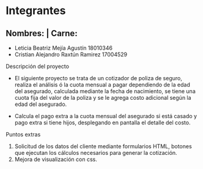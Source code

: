 # Integrantes

Nombres:							|   Carne:
----------------------------------------------------      
 - Leticia Beatriz Mejía Agustín 18010346  
 - Cristian Alejandro Raxtún Ramirez 17004529


Descripción del proyecto

 - El siguiente proyecto se trata de un cotizador de poliza de seguro, realiza el análisis ó la cuota mensual a pagar dependiendo de la edad
   del asegurado, calculada mediante la fecha de nacimiento, se tiene una cuota fija del valor de la poliza y se le agrega costo adicional según 
   la edad del asegurado.
   
 - Calcula el pago extra a la cuota mensual del asegurado si está casado y pago extra si tiene hijos, desplegando en pantalla el detalle del costo.
 
Puntos extras

1. Solicitud de los datos del cliente mediante formularios HTML, botones que ejecutan los cálculos necesarios para generar la cotización.
2. Mejora de visualización con css.



